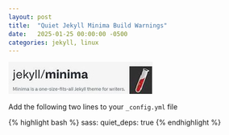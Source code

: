 ```yaml
---
layout: post
title:  "Quiet Jekyll Minima Build Warnings"
date:   2025-01-25 00:00:00 -0500
categories: jekyll, linux
---
```


![Minima](/img/jekyll-minima.jpg)

Add the following two lines to your `_config.yml` file

{% highlight bash %}
sass:
  quiet_deps: true
{% endhighlight %}
